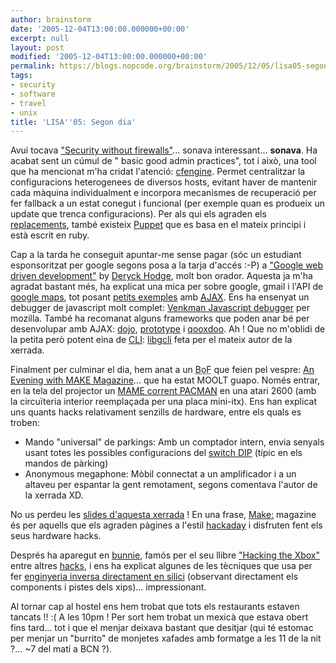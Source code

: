 ```yaml
---
author: brainstorm
date: '2005-12-04T13:00:00.000000+00:00'
excerpt: null
layout: post
modified: '2005-12-04T13:00:00.000000+00:00'
permalink: https://blogs.nopcode.org/brainstorm/2005/12/05/lisa05-segon-dia/
tags:
- security
- software
- travel
- unix
title: 'LISA''05: Segon dia'
---
```


Avui tocava ["Security without firewalls"][1]... sonava interessant... **sonava**. Ha acabat sent un cúmul de " basic good admin practices", tot i això, una tool que ha mencionat m'ha cridat l'atenció: [cfengine][2]. Permet centralitzar la configuracions heterogenees de diversos hosts, evitant haver de mantenir cada màquina individualment e incorpora mecanismes de recuperació per fer fallback a un estat conegut i funcional (per exemple quan es produeix un update que trenca configuracions). Per als qui els agraden els [replacements][3], també existeix [Puppet][4] que es basa en el mateix principi i està escrit en ruby.

Cap a la tarda he conseguit apuntar-me sense pagar (sóc un estudiant esponsoritzat per google segons posa a la tarja d'accés :-P) a ["Google web driven development"][5] by [Deryck Hodge][6], molt bon orador. Aquesta ja m'ha agradat bastant més, ha explicat una mica per sobre google, gmail i l'API de [google maps][7], tot posant [petits exemples][8] amb <acronym title="Asynchronous JavaScript and XML"><a href="https://en.wikipedia.org/wiki/AJAX">AJAX</a></acronym>. Ens ha ensenyat un debugger de javascript molt complet: [Venkman Javascript debugger][9] per mozilla. També ha recomanat alguns frameworks que poden anar bé per desenvolupar amb AJAX: [dojo][10], [prototype][11] i [qooxdoo][12]. Ah ! Que no m'oblidi de la petita però potent eina de [CLI][13]: [libgcli][14] feta per el mateix autor de la xerrada.  
<!--more-->

  
Finalment per culminar el dia, hem anat a un <acronym title="Birds of Feather">BoF</acronym> que feien pel vespre: [An Evening with MAKE Magazine][15]... que ha estat MOOLT guapo. Només entrar, en la tela del projector un [MAME corrent PACMAN][16] en una atari 2600 (amb la circuïteria interior reemplaçada per una placa mini-itx). Ens han explicat uns quants hacks relativament senzills de hardware, entre els quals es troben:

*   Mando "universal" de parkings: Amb un comptador intern, envia senyals usant totes les possibles configuracions del [switch DIP][17] (típic en els mandos de pàrking)
*   Anonymous megaphone: Mòbil connectat a un amplificador i a un altaveu per espantar la gent remotament, segons comentava l'autor de la xerrada XD.

No us perdeu les [slides d'aquesta xerrada][18] ! En una frase, [Make:][19] magazine és per aquells que els agraden pàgines a l'estil [hackaday][20] i disfruten fent els seus hardware hacks.

Després ha aparegut en [bunnie][21], famós per el seu llibre ["Hacking the Xbox"][22] entre altres [hacks][23], i ens ha explicat algunes de les tècniques que usa per fer [enginyeria inversa directament en silici][24] (observant directament els components i pistes dels xips)... impressionant.

Al tornar cap al hostel ens hem trobat que tots els restaurants estaven tancats !! :( A les 10pm ! Per sort hem trobat un mexicà que estava obert fins tard... tot i que el menjar deixava bastant que desitjar (qui té estomac per menjar un "burrito" de monjetes xafades amb formatge a les 11 de la nit ?... ~7 del matí a BCN ?).

 [1]: https://www.usenix.org/events/lisa05/training/tutonefile.html#m7
 [2]: https://www.cfengine.org/
 [3]: https://news.nopcode.org/pancake/
 [4]: https://reductivelabs.com/projects/puppet
 [5]: https://www.usenix.org/events/lisa05/training/tutonefile.html#m11
 [6]: https://devurandom.org/
 [7]: https://www.google.com/apis/maps/
 [8]: https://romeo.lib.auburn.edu/gkit/tests/
 [9]: https://www.mozilla.org/projects/venkman/
 [10]: https://dojotoolkit.org/
 [11]: https://prototype.conio.net/
 [12]: https://qooxdoo.oss.schlund.de/
 [13]: https://en.wikipedia.org/wiki/Command_line_interface
 [14]: https://www.devurandom.org/blog/googledevel#gcli_0.2_released
 [15]: https://www.usenix.org/events/lisa05/make.html
 [16]: https://blogs.nopcode.org/brainstorm/wp-content/images/play_pacman.jpg
 [17]: https://en.wikipedia.org/wiki/Dip_switch
 [18]: https://www.usenix.org/events/lisa05/make/grand.pdf
 [19]: https://www.makezine.com/
 [20]: https://www.hackaday.com/
 [21]: https://blogs.nopcode.org/brainstorm/wp-content/images/bunnie_circuits.jpg
 [22]: https://hackingthexbox.com/
 [23]: https://www.bunniestudios.com/?page_id=6
 [24]: https://www.bunniestudios.com/?page_id=14
